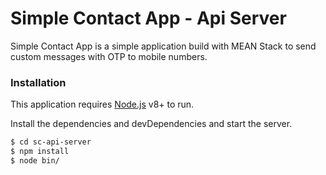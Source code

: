 # Simple Contact App - Api Server

Simple Contact App is a simple application build with MEAN Stack to send custom messages with OTP to mobile numbers.

### Installation

This application requires [Node.js](https://nodejs.org/) v8+ to run.

Install the dependencies and devDependencies and start the server.

```sh
$ cd sc-api-server
$ npm install
$ node bin/
```

